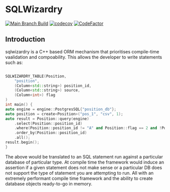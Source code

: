 # SQLWizardry

[![Main Branch Build](https://github.com/HeavyHat/sqlwizardry/actions/workflows/Main.yml/badge.svg)](https://github.com/HeavyHat/sqlwizardry/actions/workflows/Main.yml)
[![codecov](https://codecov.io/gh/HeavyHat/cruel/branch/master/graph/badge.svg?token=CQVID09241)](https://codecov.io/gh/HeavyHat/cruel)
[![CodeFactor](https://www.codefactor.io/repository/github/heavyhat/sqlwizardry/badge)](https://www.codefactor.io/repository/github/heavyhat/sqlwizardry)

## Introduction

sqlwizardry is a C++ based ORM mechanism that prioritises compile-time vaalidation and compoability. This allows the developer to write statements such as:

```cpp

SQLWIZARDRY_TABLE(Position,
    "position",
    (Column<std::string>) position_id,
    (Column<std::string>) source,
    (Column<int>) flag
)
int main() {
auto engine = engine::PostgresSQL{"position_db"};
auto position = create<Position>("pos_1", "csv", 1);
auto result = Position::query(engine)
    .select(Position::position_id)
    .where(Position::position_id != "A" and Position::flag == 2 and !Position::source.in(""))
    .order_by(Position::position_id)
    .all();
result.begin();
}
```

The above would be translated to an SQL statement run against a  particular database of particular type. At compile time the framework would induce an assertion if a given statement does not make sense or a particular DB does not support the type of statement you are attempting to run. All with an extremely performant compile time framework and the ability to create database objects ready-to-go in memory.